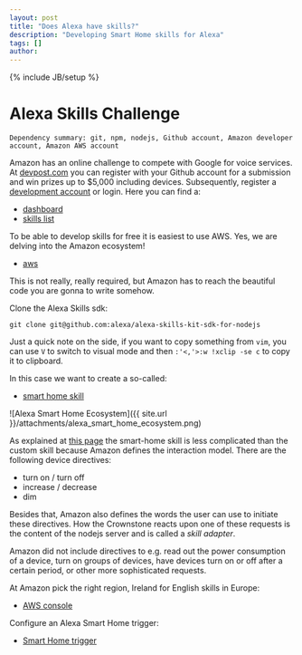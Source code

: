 ```yaml
---
layout: post
title: "Does Alexa have skills?"
description: "Developing Smart Home skills for Alexa"
tags: []
author: 
---
```

{% include JB/setup %}

# Alexa Skills Challenge

`Dependency summary: git, npm, nodejs, Github account, Amazon developer account, Amazon AWS account`

Amazon has an online challenge to compete with Google for voice services. At [devpost.com](https://alexa.devpost.com/) you can register with your Github account for a submission and win prizes up to $5,000 including devices. Subsequently, register a [development account](https://developer.amazon.com/login) or login. Here you can find a:

* [dashboard](https://developer.amazon.com/home.html)
* [skills list](https://developer.amazon.com/edw/home.html#/skills/list)

To be able to develop skills for free it is easiest to use AWS. Yes, we are delving into the Amazon ecosystem!

* [aws](https://console.aws.amazon.com)

This is not really, really required, but Amazon has to reach the beautiful code you are gonna to write somehow.

Clone the Alexa Skills sdk:

    git clone git@github.com:alexa/alexa-skills-kit-sdk-for-nodejs

Just a quick note on the side, if you want to copy something from `vim`, you can use `V` to switch to visual mode and then `:'<,'>:w !xclip -se c` to copy it to clipboard.

In this case we want to create a so-called:

* [smart home skill](https://developer.amazon.com/public/solutions/alexa/alexa-skills-kit/overviews/understanding-the-smart-home-skill-api)

![Alexa Smart Home Ecosystem]({{ site.url }}/attachments/alexa_smart_home_ecosystem.png)

As explained at [this page](https://developer.amazon.com/public/solutions/alexa/alexa-skills-kit/docs/understanding-the-different-types-of-skills) the smart-home skill is less complicated than the custom skill because Amazon defines the interaction model. There are the following device directives:

* turn on / turn off
* increase / decrease
* dim 

Besides that, Amazon also defines the words the user can use to initiate these directives. How the Crownstone reacts upon one of these requests is the content of the nodejs server and is called a *skill adapter*.

Amazon did not include directives to e.g. read out the power consumption of a device, turn on groups of devices, have devices turn on or off after a certain period, or other more sophisticated requests.

At Amazon pick the right region, Ireland for English skills in Europe:

* [AWS console](https://eu-west-1.console.aws.amazon.com/console/home?region=eu-west-1#)

Configure an Alexa Smart Home trigger:

* [Smart Home trigger](https://eu-west-1.console.aws.amazon.com/lambda/home?region=eu-west-1#/create/configure-triggers?bp=alexa-smart-home-skill-adapter&firstrun=true)




